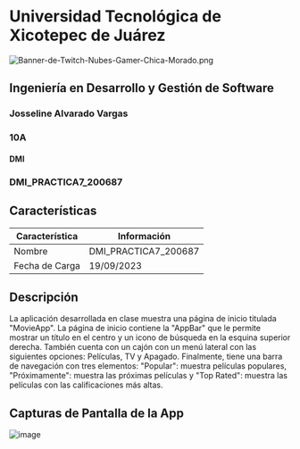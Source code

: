 # Universidad Tecnológica de Xicotepec de Juárez

![Banner-de-Twitch-Nubes-Gamer-Chica-Morado.png](https://i.postimg.cc/15q3LFXF/Banner-de-Twitch-Nubes-Gamer-Chica-Morado.png)

## Ingeniería en Desarrollo y Gestión de Software
### Josseline Alvarado Vargas
### 10A
#### DMI
### DMI_PRACTICA7_200687

## Características
| Característica         | Información                                                              |
|------------------------|--------------------------------------------------------------------------|
| Nombre                 | DMI_PRACTICA7_200687                                     |
| Fecha de Carga         | 19/09/2023                                                                 |

## Descripción      

La aplicación desarrollada en clase muestra una página de inicio titulada "MovieApp". La página de inicio contiene la "AppBar" que le permite mostrar un título en el centro y un icono de búsqueda en la esquina superior derecha. También cuenta con un cajón con un menú lateral con las siguientes opciones: Películas, TV y Apagado. Finalmente, tiene una barra de navegación con tres elementos: "Popular": muestra películas populares, "Próximamente": muestra las próximas películas y "Top Rated": muestra las películas con las calificaciones más altas.

  
## Capturas de Pantalla de la App
![image](https://github.com/JossAlvarado/DMI_Practica07_200687/assets/84793967/4ffcb416-373a-4dc6-9e3c-ceff9d62854b)
